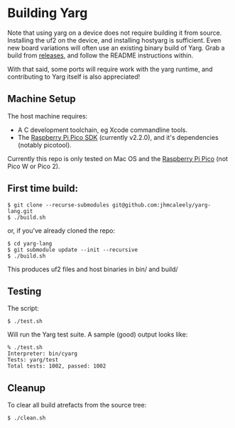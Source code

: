 # Building Yarg

Note that using yarg on a device does not require building it from source. Installing the uf2 on the device, and installing hostyarg is sufficient. Even new board variations will often use an existing binary build of Yarg. Grab a build from [releases][rel], and follow the README instructions within. 

With that said, some ports will require work with the yarg runtime, and contributing to Yarg itself is also appreciated!

## Machine Setup

The host machine requires:

  * A C development toolchain, eg Xcode commandline tools.
  * The [Raspberry Pi Pico SDK][picosdk] (currently v2.2.0), and it's dependencies (notably picotool).

Currently this repo is only tested on Mac OS and the [Raspberry Pi Pico][pico1] (not Pico W or Pico 2).

## First time build:

```
$ git clone --recurse-submodules git@github.com:jhmcaleely/yarg-lang.git
$ ./build.sh
```

or, if you've already cloned the repo:

```
$ cd yarg-lang
$ git submodule update --init --recursive
$ ./build.sh
```

This produces uf2 files and host binaries in bin/ and build/

## Testing

The script:

`$ ./test.sh`

Will run the Yarg test suite. A sample (good) output looks like:

```
% ./test.sh 
Interpreter: bin/cyarg
Tests: yarg/test
Total tests: 1002, passed: 1002
```

## Cleanup

To clear all build atrefacts from the source tree:

`$ ./clean.sh`

[rel]: https://github.com/jhmcaleely/yarg-lang/releases
[picosdk]: https://www.raspberrypi.com/documentation/microcontrollers/c_sdk.html
[pico1]: https://datasheets.raspberrypi.com/pico/pico-product-brief.pdf
